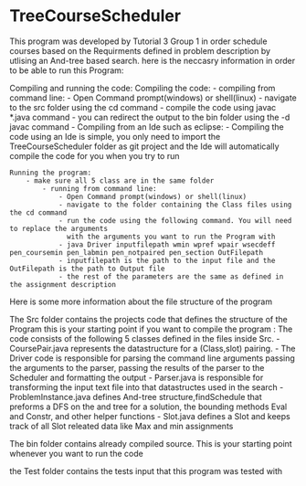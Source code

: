 # TreeCourseScheduler
This program was developed by Tutorial 3 Group 1 in order schedule courses based on the Requirments defined in problem description
by utlising an And-tree based search. here is the neccasry information in order to be able to run this Program:

Compiling and running the code:
	Compiling the code:
		- compiling from command line:
			- Open Command prompt(windows) or shell(linux)
			- navigate to the src folder using the cd command
			- compile the code using javac *.java command
			- you can redirect the output to the bin folder using the -d javac command 
		- Compiling from an Ide such as eclipse:
			- Compiling the code using an Ide is simple, you only need to import the TreeCourseScheduler folder
			  as git project and the Ide will automatically compile the code for you when you try to run
			 
	Running the program:
		- make sure all 5 class are in the same folder
			- running from command line:
				- Open Command prompt(windows) or shell(linux)
				- navigate to the folder containing the Class files using the cd command
				- run the code using the following command. You will need to replace the arguments 
				  with the arguments you want to run the Program with
				- java Driver inputfilepath wmin wpref wpair wsecdeff pen_coursemin pen_labmin pen_notpaired pen_section OutFilepath
				- inputfilepath is the path to the input file and the OutFilepath is the path to Output file 
				- the rest of the parameters are the same as defined in the assignment description  
Here is some more information about the file structure of the program

The Src folder contains the projects code that defines the structure of the Program this is your starting point if you want 
to compile the program :
	The code consists of the following 5 classes defined in the files inside Src.
	- CoursePair.java represents the datastructure for a (Class,slot) pairing.
	- The Driver code is responsible for parsing the command line arguments
	  passing the arguments to the parser, passing the results of the parser to the Scheduler
	  and formatting the output
	- Parser.java is responsible for transforming the input text file into that datastructes used in the search
	- ProblemInstance.java defines And-tree structure,findSchedule that preforms a DFS on the and tree for a solution,
	  the bounding methods Eval and Constr, and other helper functions
	- Slot.java defines a Slot and keeps track of all Slot releated data like Max and min assignments 

The bin folder contains already compiled source. This is your starting point whenever you want to run the code

the Test folder contains the tests input that this program was tested with

